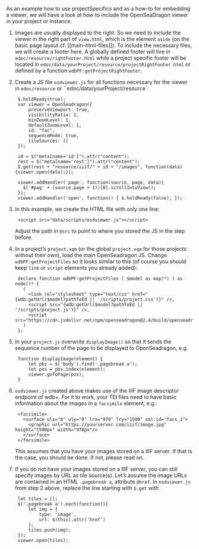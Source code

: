 As an example how to use projectSpecifics and as a how-to for embedding a viewer, we will have a look at how to include the OpenSeaDragon viewer in your project or instance.

1. Images are usually displayed to the right. So we need to include the viewer in the right part of `view.html`, which is the element `aside` (on the basic page layout cf. [[main-html-files]]). To include the necessary files, we will create a footer here. A globally defined footer will live in `edoc/resource/rightFooter.html` while a project specific footer will be located in `edoc/data/yourProject/resource/projectRightFooter.html` or defined by a function `wdbPF:getProjectRightFooter`.
1. Create a JS file `osdviewer.js` for all functions necessary for the viewer in `edoc/resource` or ``edoc/data/yourProject/resource`:

        $.holdReady(true);
        var viewer = OpenSeadragon({
            preserveViewport: true,
            visibilityRatio: 1,
            minZoomLevel: 1,
            defaultZoomLevel: 1,
            id: "fac",
            sequenceMode: true,
            tileSources: []
        });
        
        id = $("meta[name='id']").attr("content");
        rest = $("meta[name='rest']").attr("content");
        $.get(rest + "resource/iiif/" + id + "/images", function(data){viewer.open(data);});
          
        viewer.addHandler('page', function(source, page, data){
          $('#pag' + (source.page + 1))[0].scrollIntoView();
        });
        viewer.addHandler('open', function() { $.holdReady(false); });

1. In this example, we create the HTML file with only one line:

        <script src="data/scripts/osdviewer.js"></script>
    
    Adjust the path in `@src` to point to where you stored the JS in the step before.
1. In a project’s `project.xqm` (or the global `project.xqm` for those projects without their own), load the main OpenSeadragon JS. Change `wdbPF:getProjectFiles` so it looks similar to this (of course you should keep `link` or `script` elements you already added):

        declare function wdbPF:getProjectFiles ( $model as map(*) ) as node()* {
          (
            <link rel="stylesheet" type="text/css" href="{wdb:getUrl($model?pathToEd || '/scripts/project.css')}" />,
            <script src="{wdb:getUrl($model?pathToEd || '/scripts/project.js')}" />,
            <script src="https://cdn.jsdelivr.net/npm/openseadragon@2.4/build/openseadragon/openseadragon.min.js"/>
          )
        };

1. In your  `project.js` overwrite `displayImage()` so that it sends the sequence number of the page to be displayed to OpenSeadragon, e.g.

        function displayImage(element) {
            let pbs = $('body').find('.pagebreak a');
            let pos = pbs.index(element);
            viewer.goToPage(pos);
        }

1. `osdviewer.js` created above makes use of the IIIF image descriptor endpoint of wdb+. For it to work, your TEI files need to have basic information about the images in a `facsimile` element, e.g.:

        <facsimile>
          <surface ulx="0" uly="0" lrx="978" lry="1500" xml:id="facs_1">
            <graphic url="https://yourserver.com/iiif/image.jpg" height="1500px" width="978px"/>
          </surface>
        </facsimile>

    This assumes that you have your images stored on a IIIF server. If that is the case, you should be done. If not, please read on.
1. If you do not have your images stored on a IIIF server, you can still specify images by URL as tile source(s). Let’s assume the image URLs are contained in an HTML `.pagebreak a`, attribute `@href`. In `osdviewer.js` from step 2 above, replace the line starting with `$.get` with

        let tiles = [];
        $('.pagebreak a').each(function(){
            let img = {
                type: 'image',
                url: $(this).attr('href')
            };
            tiles.push(img);
        });
        viewer.open(tiles);